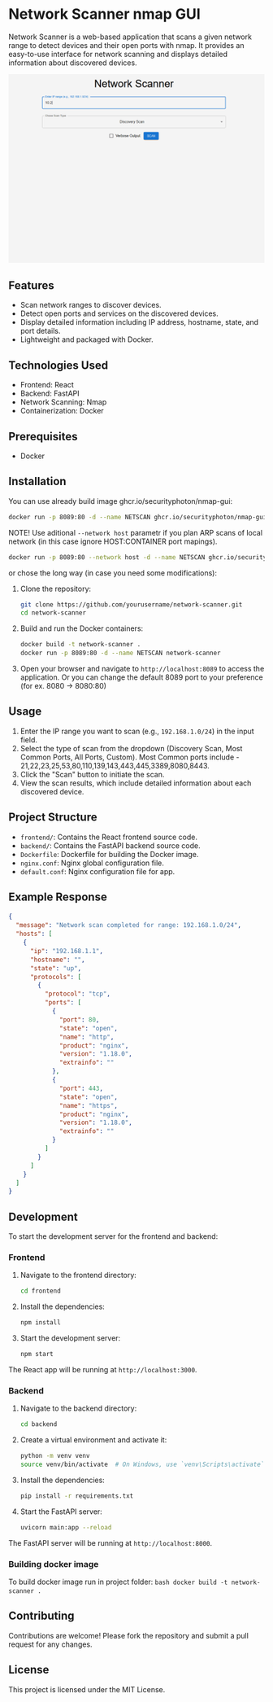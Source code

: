 # Network Scanner nmap GUI

Network Scanner is a web-based application that scans a given network range to detect devices and their open ports with nmap. It provides an easy-to-use interface for network scanning and displays detailed information about discovered devices.

![Image](/media/scanner-b.gif) 

## Features

- Scan network ranges to discover devices.
- Detect open ports and services on the discovered devices.
- Display detailed information including IP address, hostname, state, and port details.
- Lightweight and packaged with Docker.

## Technologies Used

- Frontend: React
- Backend: FastAPI
- Network Scanning: Nmap
- Containerization: Docker

## Prerequisites

- Docker

## Installation

You can use already build image ghcr.io/securityphoton/nmap-gui:
```bash
docker run -p 8089:80 -d --name NETSCAN ghcr.io/securityphoton/nmap-gui
```

NOTE!
Use aditional ```--network host``` parametr if you plan ARP scans of local network (in this case ignore HOST:CONTAINER port mapings).
```bash
docker run -p 8089:80 --network host -d --name NETSCAN ghcr.io/securityphoton/nmap-gui:latest
```

or chose the long way (in case you need some modifications):

1. Clone the repository:
    ```bash
    git clone https://github.com/yourusername/network-scanner.git
    cd network-scanner
    ```

2. Build and run the Docker containers:
    ```bash
    docker build -t network-scanner .
    docker run -p 8089:80 -d --name NETSCAN network-scanner
    ```

3. Open your browser and navigate to `http://localhost:8089` to access the application. Or you can change the default 8089 port to your preference (for ex. 8080 -> 8080:80)

## Usage

1. Enter the IP range you want to scan (e.g., `192.168.1.0/24`) in the input field.
2. Select the type of scan from the dropdown (Discovery Scan, Most Common Ports, All Ports, Custom).
Most Common ports include - 21,22,23,25,53,80,110,139,143,443,445,3389,8080,8443.
3. Click the "Scan" button to initiate the scan.
4. View the scan results, which include detailed information about each discovered device.

## Project Structure

- `frontend/`: Contains the React frontend source code.
- `backend/`: Contains the FastAPI backend source code.
- `Dockerfile`: Dockerfile for building the Docker image.
- `nginx.conf`: Nginx global configuration file.
- `default.conf`: Nginx configuration file for app.

## Example Response

```json
{
  "message": "Network scan completed for range: 192.168.1.0/24",
  "hosts": [
    {
      "ip": "192.168.1.1",
      "hostname": "",
      "state": "up",
      "protocols": [
        {
          "protocol": "tcp",
          "ports": [
            {
              "port": 80,
              "state": "open",
              "name": "http",
              "product": "nginx",
              "version": "1.18.0",
              "extrainfo": ""
            },
            {
              "port": 443,
              "state": "open",
              "name": "https",
              "product": "nginx",
              "version": "1.18.0",
              "extrainfo": ""
            }
          ]
        }
      ]
    }
  ]
}
```

## Development

To start the development server for the frontend and backend:

### Frontend

1. Navigate to the frontend directory:
    ```bash
    cd frontend
    ```

2. Install the dependencies:
    ```bash
    npm install
    ```

3. Start the development server:
    ```bash
    npm start
    ```

The React app will be running at `http://localhost:3000`.

### Backend

1. Navigate to the backend directory:
    ```bash
    cd backend
    ```

2. Create a virtual environment and activate it:
    ```bash
    python -m venv venv
    source venv/bin/activate  # On Windows, use `venv\Scripts\activate`
    ```

3. Install the dependencies:
    ```bash
    pip install -r requirements.txt
    ```

4. Start the FastAPI server:
    ```bash
    uvicorn main:app --reload
    ```

The FastAPI server will be running at `http://localhost:8000`.

### Building docker image

To build docker image run in project folder:
    ```bash
    docker build -t network-scanner .
    ```


## Contributing

Contributions are welcome! Please fork the repository and submit a pull request for any changes.

## License

This project is licensed under the MIT License.
